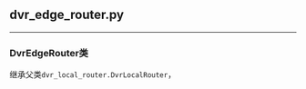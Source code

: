 ## **dvr_edge_router.py**

-----------------------------------------

### **DvrEdgeRouter类**

继承父类`dvr_local_router.DvrLocalRouter`，
